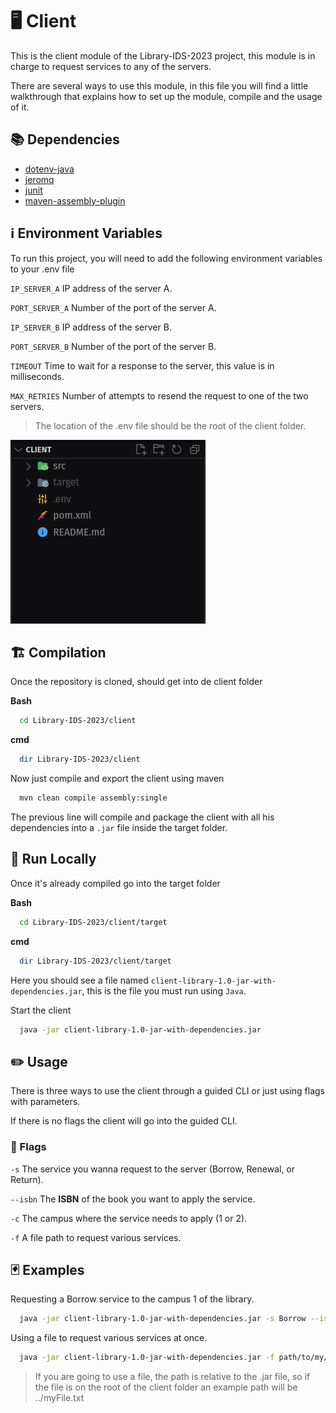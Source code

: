 
# 🖥️ Client

This is the client module of the Library-IDS-2023 project, this module is in charge to request services to any of the servers.

There are several ways to use this module, in this file you will find a little walkthrough that explains how to set up the module, compile and the usage of it.

## 📚 Dependencies

* [dotenv-java](https://github.com/cdimascio/dotenv-java)
* [jeromq](https://zeromq.org/)
* [junit](https://junit.org/junit5/)
* [maven-assembly-plugin](https://maven.apache.org/plugins/maven-assembly-plugin/)

## ℹ️ Environment Variables

To run this project, you will need to add the following environment variables to your .env file

`IP_SERVER_A` IP address of the server A.

`PORT_SERVER_A` Number of the port of the server A.

`IP_SERVER_B` IP address of the server B.

`PORT_SERVER_B` Number of the port of the server B.

`TIMEOUT` Time to wait for a response to the server, this value is in milliseconds.

`MAX_RETRIES` Number of attempts to resend the request to one of the two servers.

>The location of the .env file should be the root of the client folder.

![.envPosition](images/envPosition.png)

## 🏗️ Compilation

Once the repository is cloned, should get into de client folder

__Bash__
```bash
  cd Library-IDS-2023/client
```

__cmd__
```bash
  dir Library-IDS-2023/client
```

Now just compile and export the client using maven

```bash
  mvn clean compile assembly:single
```

The previous line will compile and package the client with all his dependencies into a `.jar` file inside the target folder. 

## 🛫 Run Locally

Once it's already compiled go into the target folder

__Bash__
```bash
  cd Library-IDS-2023/client/target
```

__cmd__
```bash
  dir Library-IDS-2023/client/target
```

Here you should see a file named `client-library-1.0-jar-with-dependencies.jar`, this is the file you must run using `Java`.

Start the client

```bash
  java -jar client-library-1.0-jar-with-dependencies.jar
```


## ✏️ Usage

There is three ways to use the client through a guided CLI or just using flags with parameters. 

If there is no flags the client will go into the guided CLI.

### 🎏 Flags

`-s` The service you wanna request to the server (Borrow, Renewal, or Return).

`--isbn` The __ISBN__ of the book you want to apply the service.

`-c` The campus where the service needs to apply (1 or 2).

`-f` A file path to request various services.


## 🃏 Examples

Requesting a Borrow service to the campus 1 of the library.

```bash
  java -jar client-library-1.0-jar-with-dependencies.jar -s Borrow --isbn A2L3K4I5 -c 1
```

Using a file to request various services at once.
```bash
  java -jar client-library-1.0-jar-with-dependencies.jar -f path/to/my/file.txt
```
> If you are going to use a file, the path is relative to the .jar file, so if the file is on the root of the client folder an example path will be ../myFile.txt

